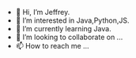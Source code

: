 - 👋 Hi, I’m Jeffrey.
- 👀 I’m interested in Java,Python,JS.
- 🌱 I’m currently learning Java.
- 💞️ I’m looking to collaborate on ...
- 📫 How to reach me ...

<!---
806532727/806532727 is a ✨ special ✨ repository because its `README.md` (this file) appears on your GitHub profile.
You can click the Preview link to take a look at your changes.
--->

